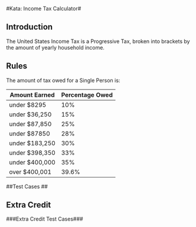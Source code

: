 #Kata: Income Tax Calculator#

## Introduction ## 

The United States Income Tax is a Progressive Tax, broken into brackets by the amount of yearly household income.


## Rules ##
The amount of tax owed for a Single Person is:

Amount Earned | Percentage Owed
---| ---
under $8295 | 10%
under $36,250| 15%
under $87,850| 25%
under $87850| 28%
under $183,250|30%
under $398,350|33%
under $400,000|35%
over $400,001|39.6%


##Test Cases ##



## Extra Credit ##


###Extra Credit Test Cases###
